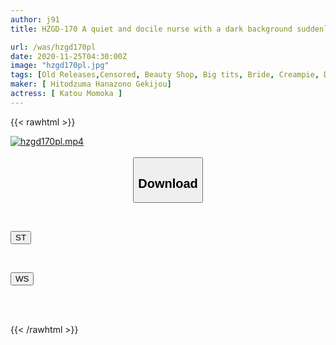 ```yaml
---
author: j91
title: HZGD-170 A quiet and docile nurse with a dark background suddenly awakens to a lewd transformation. A married woman seducing nurse in a white coat, Momoka Kato.

url: /was/hzgd170pl
date: 2020-11-25T04:30:00Z
image: "hzgd170pl.jpg"
tags: [Old Releases,Censored, Beauty Shop, Big tits, Bride, Creampie, Drama, Married Woman, Nurse, Slut, Solowork, Young wife]
maker: [ Hitodzuma Hanazono Gekijou]
actress: [ Katou Momoka ]
---
```



{{< rawhtml >}}

<div class="video" data-videoid="DMlPwwkxDytkzxA">
    <a href="javascript:;">
        <img src="/was/hzgd170pl/hzgd170pl.jpg" width="WIDTH" height="HEIGHT" alt="hzgd170pl.mp4" loading="lazy">
    </a>
</div>

<script type="text/javascript" src="https://j91.asia/asset/on-demand-st.js"></script>

<br>
  <link rel="stylesheet" href="https://j91.asia/asset/bs5.css">
  
  <center>
  <button class="btn btn-primary" type="button" data-bs-toggle="collapse" data-bs-target=".multi-collapse" aria-expanded="false" aria-controls="multiCollapseExample1 multiCollapseExample2"><h2>Download</h2></button></center>
</p>
<div class="row">
  <div class="col">
    <div class="collapse multi-collapse" id="multiCollapseExample1">
      <div class="card card-body">
	      	      <br>
<div class="buttons">  
<p><a href="https://streamtape.to/v/DMlPwwkxDytkzxA" target="_blank"><button class="btn-hover color-3"><i class="fa fa-download"></i> ST</button></a></p></div>
    </div>
  </div>
</div>
  <div class="col">
    <div class="collapse multi-collapse" id="multiCollapseExample2">
      <div class="card card-body">
	      <br>
<div class="buttons">
<p><a href="https://wolfstream.tv/mz312misr0hc" target="_blank"><button class="btn-hover color-8"><i class="fa fa-download"></i> WS</button></a></p></div>
<br><br>
      </div>
    </div>
  </div>
</div>

{{< /rawhtml >}}